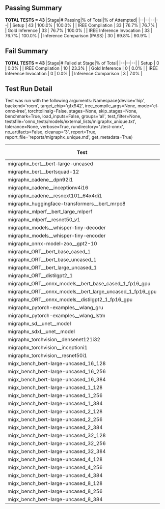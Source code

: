 ## Passing Summary

**TOTAL TESTS = 43**
|Stage|# Passing|% of Total|% of Attempted|
|--|--|--|--|
| Setup | 43 | 100.0% | 100.0% |
| IREE Compilation | 33 | 76.7% | 76.7% |
| Gold Inference | 33 | 76.7% | 100.0% |
| IREE Inference Invocation | 33 | 76.7% | 100.0% |
| Inference Comparison (PASS) | 30 | 69.8% | 90.9% |
## Fail Summary

**TOTAL TESTS = 43**
|Stage|# Failed at Stage|% of Total|
|--|--|--|
| Setup | 0 | 0.0% |
| IREE Compilation | 10 | 23.3% |
| Gold Inference | 0 | 0.0% |
| IREE Inference Invocation | 0 | 0.0% |
| Inference Comparison | 3 | 7.0% |
## Test Run Detail
Test was run with the following arguments:
Namespace(device='hip', backend='rocm', target_chip='gfx942', iree_compile_args=None, mode='cl-onnx-iree', torchtolinalg=False, stages=None, skip_stages=None, benchmark=True, load_inputs=False, groups='all', test_filter=None, testsfile='onnx_tests/models/external_lists/migraphx_unique.txt', tolerance=None, verbose=True, rundirectory='./test-onnx', no_artifacts=False, cleanup='3', report=True, report_file='reports/migraphx_unique.md', get_metadata=True)

| Test | Exit Status | Mean Benchmark Time (ms) | Notes |
|--|--|--|--|
| migraphx_bert__bert-large-uncased | PASS | 18.80653091781848 | |
| migraphx_bert__bertsquad-12 | compilation | None | |
| migraphx_cadene__dpn92i1 | PASS | 3.978476801641976 | |
| migraphx_cadene__inceptionv4i16 | PASS | 17.68867433517395 | |
| migraphx_cadene__resnext101_64x4di1 | PASS | 3.4360141662486634 | |
| migraphx_huggingface-transformers__bert_mrpc8 | PASS | 7.0279947935031855 | |
| migraphx_mlperf__bert_large_mlperf | PASS | 26.27136525309955 | |
| migraphx_mlperf__resnet50_v1 | PASS | 15.625599610481272 | |
| migraphx_models__whisper-tiny-decoder | compilation | None | |
| migraphx_models__whisper-tiny-encoder | Numerics | 116.47001417198528 | |
| migraphx_onnx-model-zoo__gpt2-10 | compilation | None | |
| migraphx_ORT__bert_base_cased_1 | compilation | None | |
| migraphx_ORT__bert_base_uncased_1 | compilation | None | |
| migraphx_ORT__bert_large_uncased_1 | compilation | None | |
| migraphx_ORT__distilgpt2_1 | PASS | 67.05075078361638 | |
| migraphx_ORT__onnx_models__bert_base_cased_1_fp16_gpu | compilation | None | |
| migraphx_ORT__onnx_models__bert_large_uncased_1_fp16_gpu | compilation | None | |
| migraphx_ORT__onnx_models__distilgpt2_1_fp16_gpu | Numerics | 38.133187645278795 | |
| migraphx_pytorch-examples__wlang_gru | PASS | 19.61738733986679 | |
| migraphx_pytorch-examples__wlang_lstm | PASS | 10.531050561608193 | |
| migraphx_sd__unet__model | import_model | None | |
| migraphx_sdxl__unet__model | import_model | None | |
| migraphx_torchvision__densenet121i32 | PASS | 12.49498787607687 | |
| migraphx_torchvision__inceptioni1 | PASS | 3.4137888936829284 | |
| migraphx_torchvision__resnet50i1 | PASS | 2.165470254968058 | |
| migx_bench_bert-large-uncased_16_128 | PASS | 26.098015544257688 | |
| migx_bench_bert-large-uncased_16_256 | PASS | 38.06692801861157 | |
| migx_bench_bert-large-uncased_16_384 | PASS | 57.232742548674445 | |
| migx_bench_bert-large-uncased_1_128 | PASS | 12.134007585007652 | |
| migx_bench_bert-large-uncased_1_256 | PASS | 12.206374383694898 | |
| migx_bench_bert-large-uncased_1_384 | PASS | 19.256540089069556 | |
| migx_bench_bert-large-uncased_2_128 | PASS | 12.335302187361322 | |
| migx_bench_bert-large-uncased_2_256 | PASS | 19.011709090271914 | |
| migx_bench_bert-large-uncased_2_384 | PASS | 19.940055304754488 | |
| migx_bench_bert-large-uncased_32_128 | PASS | 36.440152593218436 | |
| migx_bench_bert-large-uncased_32_256 | PASS | 71.4349737643109 | |
| migx_bench_bert-large-uncased_32_384 | Numerics | 115.68112055667571 | |
| migx_bench_bert-large-uncased_4_128 | PASS | 19.177486630773323 | |
| migx_bench_bert-large-uncased_4_256 | PASS | 20.271780326341588 | |
| migx_bench_bert-large-uncased_4_384 | PASS | 23.257952367809292 | |
| migx_bench_bert-large-uncased_8_128 | PASS | 20.549234753430245 | |
| migx_bench_bert-large-uncased_8_256 | PASS | 27.188450812200944 | |
| migx_bench_bert-large-uncased_8_384 | PASS | 34.13596301753487 | |
